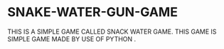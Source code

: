 # SNAKE-WATER-GUN-GAME
THIS IS A SIMPLE GAME CALLED SNACK WATER GAME. THIS GAME IS SIMPLE GAME MADE BY USE OF PYTHON .
